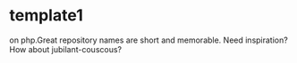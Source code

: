 # template1
on php.Great repository names are short and memorable. Need inspiration? How about jubilant-couscous?
